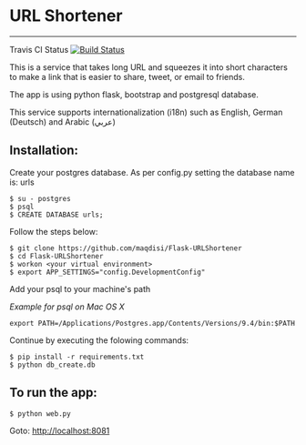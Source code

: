 # URL Shortener
----------------
Travis CI Status [![Build Status](https://travis-ci.org/maqdisi/flask-urlshortener.svg?branch=master)](https://travis-ci.org/maqdisi/flask-urlshortener)

This is a service that takes long URL and squeezes it into short characters to make a link that is easier to share, tweet, or email to friends.

The app is using python flask, bootstrap and postgresql database.

This service supports internationalization (i18n) such as English, German (Deutsch) and Arabic (عربي)


Installation:
-------------
Create your postgres database.
As per config.py setting the database name is: urls

	$ su - postgres
	$ psql
	$ CREATE DATABASE urls;

Follow the steps below:

	$ git clone https://github.com/maqdisi/Flask-URLShortener
	$ cd Flask-URLShortener
	$ workon <your virtual environment>
	$ export APP_SETTINGS="config.DevelopmentConfig"

Add your psql to your machine's path

*Example for psql on Mac OS X*

	export PATH=/Applications/Postgres.app/Contents/Versions/9.4/bin:$PATH
	
Continue by executing the folowing commands:

	$ pip install -r requirements.txt
	$ python db_create.db

To run the app:
---------------
	$ python web.py

Goto: [http://localhost:8081](http://localhost:8081)
